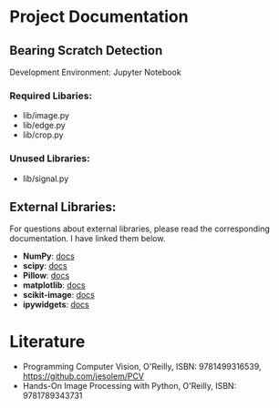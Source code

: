 # Project Documentation

## Bearing Scratch Detection

Development Environment: Jupyter Notebook

### Required Libaries:

* lib/image.py
* lib/edge.py
* lib/crop.py

### Unused Libraries:

* lib/signal.py

## External Libraries:
For questions about external libraries, please read the corresponding documentation. I have linked them below.

* **NumPy**: [docs](https://numpy.org/doc/)
* **scipy**: [docs](https://docs.scipy.org/doc/scipy/reference/)
* **Pillow**: [docs](https://pillow.readthedocs.io/en/stable/)
* **matplotlib**: [docs](https://matplotlib.org/contents.html)
* **scikit-image**: [docs](https://scikit-image.org/docs/stable/)
* **ipywidgets**: [docs](https://ipywidgets.readthedocs.io/en/latest/)



# Literature
* Programming Computer Vision, O'Reilly, ISBN: 9781499316539, https://github.com/jesolem/PCV
* Hands-On Image Processing with Python, O'Reilly, ISBN: 9781789343731
